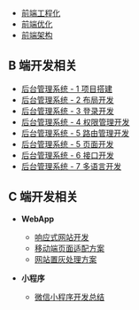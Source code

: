 * [前端工程化](./1%20前端工程化/README.md)
* [前端优化](./2%20前端优化/README.md)
* [前端架构](./3%20前端架构/README.md)

## B 端开发相关

* [后台管理系统 - 1 项目搭建](./6%20B端应用开发/1%20项目搭建/README.md)
* [后台管理系统 - 2 布局开发](./6%20B端应用开发/2%20布局开发/README.md)
* [后台管理系统 - 3 登录开发](./6%20B端应用开发/3%20登录开发/README.md)
* [后台管理系统 - 4 权限管理开发](./6%20B端应用开发/4%20权限管理开发/README.md)
* [后台管理系统 - 5 路由管理开发](./6%20B端应用开发/5%20路由管理开发/README.md)
* [后台管理系统 - 5 页面开发](./6%20B端应用开发/5%20页面开发/README.md)
* [后台管理系统 - 6 接口开发](./6%20B端应用开发/6%20接口开发/README.md)
* [后台管理系统 - 7 多语言开发](./6%20B端应用开发/7%20多语言开发/README.md)

## C 端开发相关

* **WebApp**
    * [响应式网站开发](./5%20C端应用开发/1%20响应式网站开发/README.md)
    * [移动端页面适配方案](./5%20C端应用开发/2%20移动端页面适配方案/README.md)
    * [网站置灰处理方案](./5%20C端应用开发/3%20网站置灰处理方案/README.md)

* **小程序**
    * [微信小程序开发总结](./90%20微信小程序开发总结.md)